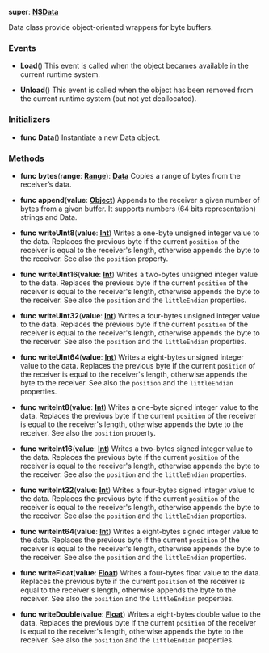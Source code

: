 **super**: **[NSData](NSData.md)**

Data class provide object-oriented wrappers for byte buffers.

### Events

* **Load**()
This event is called when the object becames available in the current runtime system.

* **Unload**()
This event is called when the object has been removed from the current runtime system (but not yet deallocated).



### Initializers

* **func** **Data**()
Instantiate a new Data object.



### Methods

* **func** **bytes**(**range**: **[Range](../gravity/range.md)**): <strong>[Data](Data.md)</strong> 
Copies a range of bytes from the receiver’s data.

* **func** **append**(**value**: **[Object](../gravity/object.md)**)
Appends to the receiver a given number of bytes from a given buffer. It supports numbers (64 bits representation) strings and Data.

* **func** **writeUInt8**(**value**: **[Int](../gravity/int.md)**)
Writes a one-byte unsigned integer value to the data. Replaces the previous byte if the current <code>position</code> of the receiver is equal to the receiver's length, otherwise appends the byte to the receiver. See also the <code>position</code> property.

* **func** **writeUInt16**(**value**: **[Int](../gravity/int.md)**)
Writes a two-bytes unsigned integer value to the data. Replaces the previous byte if the current <code>position</code> of the receiver is equal to the receiver's length, otherwise appends the byte to the receiver. See also the <code>position</code> and the <code>littleEndian</code> properties.

* **func** **writeUInt32**(**value**: **[Int](../gravity/int.md)**)
Writes a four-bytes unsigned integer value to the data. Replaces the previous byte if the current <code>position</code> of the receiver is equal to the receiver's length, otherwise appends the byte to the receiver. See also the <code>position</code> and the <code>littleEndian</code> properties.

* **func** **writeUInt64**(**value**: **[Int](../gravity/int.md)**)
Writes a eight-bytes unsigned integer value to the data. Replaces the previous byte if the current <code>position</code> of the receiver is equal to the receiver's length, otherwise appends the byte to the receiver. See also the <code>position</code> and the <code>littleEndian</code> properties.

* **func** **writeInt8**(**value**: **[Int](../gravity/int.md)**)
Writes a one-byte signed integer value to the data. Replaces the previous byte if the current <code>position</code> of the receiver is equal to the receiver's length, otherwise appends the byte to the receiver. See also the <code>position</code> property.

* **func** **writeInt16**(**value**: **[Int](../gravity/int.md)**)
Writes a two-bytes signed integer value to the data. Replaces the previous byte if the current <code>position</code> of the receiver is equal to the receiver's length, otherwise appends the byte to the receiver. See also the <code>position</code> and the <code>littleEndian</code> properties.

* **func** **writeInt32**(**value**: **[Int](../gravity/int.md)**)
Writes a four-bytes signed integer value to the data. Replaces the previous byte if the current <code>position</code> of the receiver is equal to the receiver's length, otherwise appends the byte to the receiver. See also the <code>position</code> and the <code>littleEndian</code> properties.

* **func** **writeInt64**(**value**: **[Int](../gravity/int.md)**)
Writes a eight-bytes signed integer value to the data. Replaces the previous byte if the current <code>position</code> of the receiver is equal to the receiver's length, otherwise appends the byte to the receiver. See also the <code>position</code> and the <code>littleEndian</code> properties.

* **func** **writeFloat**(**value**: **[Float](../gravity/float.md)**)
Writes a four-bytes float value to the data. Replaces the previous byte if the current <code>position</code> of the receiver is equal to the receiver's length, otherwise appends the byte to the receiver. See also the <code>position</code> and the <code>littleEndian</code> properties.

* **func** **writeDouble**(**value**: **[Float](../gravity/float.md)**)
Writes a eight-bytes double value to the data. Replaces the previous byte if the current <code>position</code> of the receiver is equal to the receiver's length, otherwise appends the byte to the receiver. See also the <code>position</code> and the <code>littleEndian</code> properties.






